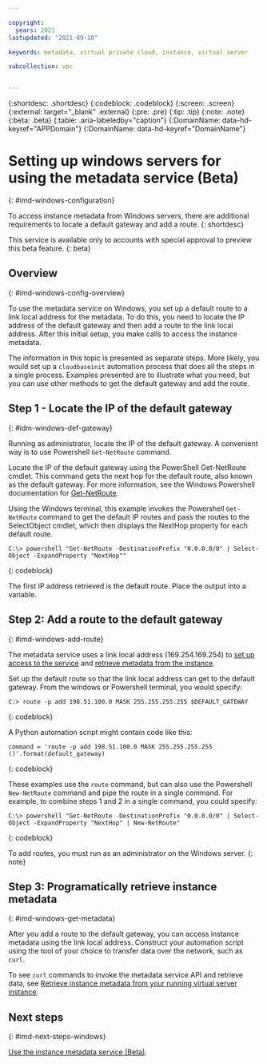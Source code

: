```yaml
---

copyright:
  years: 2021
lastupdated: "2021-09-10"

keywords: metadata, virtual private cloud, instance, virtual server

subcollection: vpc


---
```


{:shortdesc: .shortdesc}
{:codeblock: .codeblock}
{:screen: .screen}
{:external: target="_blank" .external}
{:pre: .pre}
{:tip: .tip}
{:note: .note}
{:beta: .beta}
{:table: .aria-labeledby="caption"}
{:DomainName: data-hd-keyref="APPDomain"}
{:DomainName: data-hd-keyref="DomainName"}


# Setting up windows servers for using the metadata service (Beta)
{: #imd-windows-configuration}

To access instance metadata from Windows servers, there are additional requirements to locate a default gateway and add a route.
{: shortdesc}

This service is available only to accounts with special approval to preview this beta feature.
{: beta}

## Overview
{: #imd-windows-config-overview}

To use the metadata service on Windows, you set up a default route to a link local address for the metadata. To do this, you need to locate the IP address of the default gateway and then add a route to the link local address. After this initial setup, you make calls to access the instance metadata.

The information in this topic is presented as separate steps. More likely, you would set up a `cloudbaseinit` automation process that does all the steps in a single process. Examples presented are to illustrate what you need, but you can use other methods to get the default gateway and add the route.

## Step 1 - Locate the IP of the default gateway
{: #idm-windows-def-gateway}

Running as administrator, locate the IP of the default gateway. A convenient way is to use Powershell `Get-NetRoute` command.

Locate the IP of the default gateway using the PowerShell Get-NetRoute cmdlet. This command gets the next hop for the default route, also known as the default gateway. For more information, see the Windows Powershell documentation for [Get-NetRoute](https://docs.microsoft.com/en-us/powershell/module/nettcpip/get-netroute?view=windowsserver2019-ps).

Using the Windows terminal, this example invokes the Powershell `Get-NetRoute` command to get the default IP routes and pass the routes to the SelectObject cmdlet, which then displays the NextHop property for each default route.

```
C:\> powershell "Get-NetRoute -DestinationPrefix "0.0.0.0/0" | Select-Object -ExpandProperty "NextHop""
```
{: codeblock}

The first IP address retrieved is the default route. Place the output into a variable.

## Step 2: Add a route to the default gateway
{: #imd-windows-add-route}

The metadata service uses a link local address (169.254.169.254) to [set up access to the service](/docs/vpc?topic=vpc-imd-configure-service) and [retrieve metadata from the instance](/docs/vpc?topic=vpc-imd-get-metadata).

Set up the default route so that the link local address can get to the default gateway. From the windows or Powershell terminal, you would specify:

```
C:> route -p add 198.51.100.0 MASK 255.255.255.255 $DEFAULT_GATEWAY
```
{: codeblock}

A Python automation script might contain code like this:

```
command = 'route -p add 198.51.100.0 MASK 255.255.255.255 ()'.format(default_gateway)
```
{: codeblock}

These examples use the `route` command, but can also use the Powershell `New-NetRoute` command and pipe the route in a single command. For example, to combine steps 1 and 2 in a single command, you could specify:

```
C:\> powershell "Get-NetRoute -DestinationPrefix "0.0.0.0/0" | Select-Object -ExpandProperty "NextHop" | New-NetRoute"
```
{: codeblock}

To add routes, you must run as an administrator on the Windows server.
{: note}

## Step 3: Programatically retrieve instance metadata
{: #imd-windows-get-metadata}

After you add a route to the default gateway, you can access instance metadata using the link local address. Construct your automation script using the tool of your choice to transfer data over the network, such as `curl`. 

To see `curl` commands to invoke the metadata service API and retrieve data, see [Retrieve instance metadata from your running virtual server instance](/docs/vpc?topic=vpc-imd-get-metadata#imd-retrieve-instance-data).

## Next steps
{: #imd-next-steps-windows}

[Use the instance metadata service (Beta)](https://test.cloud.ibm.com/docs/vpc?topic=vpc-imd-get-metadata).
